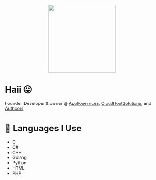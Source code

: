 <div id="header" align="center">
  <img src="[https://media.giphy.com/media/M9gbBd9nbDrOTu1Mqx/giphy.gif](https://cdn.discordapp.com/attachments/1066513793854750862/1066851073622548520/index.png)" width="220"/>
  
</div>


# Haii 😛

Founder, Developer & owner @ <a href="https://apolloservices.xyz">Apolloservices</a>, <a href="https://cloudhostsolutions.co">CloudHostSolutions</a>, and <a href="https://authcord.xyz">Authcord</a>


# 🐸 Languages I Use
- C
- C#
- C++
- Golang
- Python
- HTML 
- PHP
<div>


